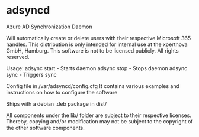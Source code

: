 # adsyncd
Azure AD Synchronization Daemon

Will automatically create or delete users with their respective Microsoft 365 handles.
This distribution is only intended for internal use at the xpertnova GmbH, Hamburg.
This software is not to be licensed publicly. All rights reserved.

Usage:
	adsync start - Starts daemon
	adsync stop - Stops daemon
	adsync sync - Triggers sync
	
Config file in /var/adsyncd/config.cfg
It contains various examples and instructions on how to configure the software
	
Ships with a debian .deb package in dist/

All components under the lib/ folder are subject to their respective licenses. Thereby, copying and/or modification may not be subject to the copyright of the other software components.
